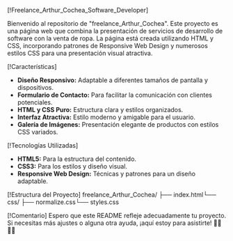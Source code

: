 [!Freelance_Arthur_Cochea_Software_Developer]

Bienvenido al repositorio de "freelance_Arthur_Cochea". Este proyecto es una página web que combina la presentación de servicios de desarrollo de software con la venta de ropa. La página está creada utilizando HTML y CSS, incorporando patrones de Responsive Web Design y numerosos estilos CSS para una presentación visual atractiva.

[!Características]

- **Diseño Responsivo:** Adaptable a diferentes tamaños de pantalla y dispositivos.
- **Formulario de Contacto:** Para facilitar la comunicación con clientes potenciales.
- **HTML y CSS Puro:** Estructura clara y estilos organizados.
- **Interfaz Atractiva:** Estilo moderno y amigable para el usuario.
- **Galería de Imágenes:** Presentación elegante de productos con estilos CSS variados.

[!Tecnologías Utilizadas]

- **HTML5:** Para la estructura del contenido.
- **CSS3:** Para los estilos y diseño visual.
- **Responsive Web Design:** Técnicas y patrones para un diseño adaptable.

[!Estructura del Proyecto]
freelance_Arthur_Cochea/ ├── index.html└── css/ ├── normalize.css└── styles.css

[!Comentario]
Espero que este README refleje adecuadamente tu proyecto. Si necesitas más ajustes o alguna otra ayuda, ¡aquí estoy para asistirte! 🚀👕👨‍💻
